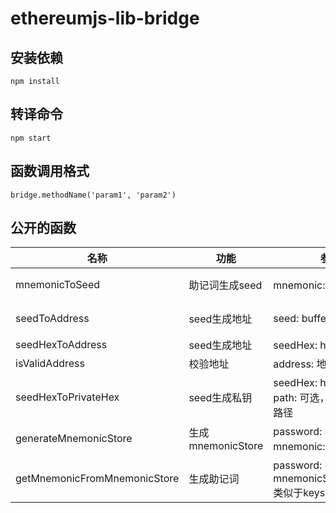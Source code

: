 # ethereumjs-lib-bridge

## 安装依赖
`npm install`

## 转译命令
`npm start`

## 函数调用格式
```
bridge.methodName('param1', 'param2')
```

## 公开的函数
名称 | 功能 | 参数 | 返回值
--- | --- | --- | ---
mnemonicToSeed | 助记词生成seed | mnemonic: 助记词 | 助记词字符串，以空格隔开
seedToAddress | seed生成地址 | seed: buffer | buffer，不是hex字符串
seedHexToAddress | seed生成地址 | seedHex: hex字符串 | 地址
isValidAddress | 校验地址 | address: 地址 | 字符串
seedHexToPrivateHex | seed生成私钥 | seedHex: hex字符串 <br> path: 可选，默认eth地址路径 | Hexed-privateKey
generateMnemonicStore | 生成mnemonicStore | password: 密码 <br> mnemonic: 助记词 | mnemonicStore，类似于keystore
getMnemonicFromMnemonicStore | 生成助记词 | password: 密码 <br> mnemonicStoreContent: 类似于keystore内容 | 助记词

